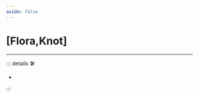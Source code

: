 ```yaml
---
aside: false
---
```

# <py>[<ekos>Flora</ekos>,<motor>Knot</motor>]</py>

---

<!-- =================================================== -->
<!-- =================================================== -->
<!-- =================================================== -->
<!-- =================================================== -->
<!-- =================================================== -->
::: details 🛠

-

:::

